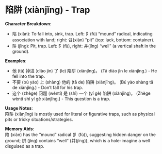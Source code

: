 # **陷阱 (xiànjǐng) - Trap**

**Character Breakdown**:  
- 陷 (xiàn): To fall into, sink, trap. Left: 阝(fù) “mound” radical, indicating association with land; right: 臽(xiàn) “pit” (top: lack, bottom: container).  
- 阱 (jǐng): Pit, trap. Left: 阝(fù), right: 井(jǐng) “well” (a vertical shaft in the ground).

**Examples**:  
- 他 (tā) 掉进 (diào jìn) 了 (le) 陷阱 (xiànjǐng)。 (Tā diào jìn le xiànjǐng.) - He fell into the trap.  
- 不要 (bú yào) 上 (shàng) 他的 (tā de) 陷阱 (xiànjǐng)。 (Bú yào shàng tā de xiànjǐng.) - Don’t fall for his trap.  
- 这个 (zhège) 问题 (wèntí) 是 (shì) 一个 (yí gè) 陷阱 (xiànjǐng)。 (Zhège wèntí shì yí gè xiànjǐng.) - This question is a trap.

**Usage Notes**:  
陷阱 (xiànjǐng) is mostly used for literal or figurative traps, such as physical pits or tricky situations/strategies.

**Memory Aids**:  
陷 (xiàn) has the “mound” radical (阝(fù)), suggesting hidden danger on the ground; 阱 (jǐng) contains “well” (井(jǐng)), which is a hole-imagine a well disguised as a trap.